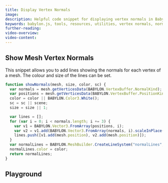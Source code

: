 ```yaml
---
title: Display Vertex Normals
image:
description: Helpful code snippet for displaying vertex normals in Babylon.js.
keywords: babylon.js, tools, resources, utilities, vertex normals, normals
further-reading:
video-overview:
video-content:
---
```


## Show Mesh Vertex Normals

This snippet allows you to add lines showing the normals for each vertex of a mesh. The colour and size of the lines can be set.

```javascript
function showNormals(mesh, size, color, sc) {
  var normals = mesh.getVerticesData(BABYLON.VertexBuffer.NormalKind);
  var positions = mesh.getVerticesData(BABYLON.VertexBuffer.PositionKind);
  color = color || BABYLON.Color3.White();
  sc = sc || scene;
  size = size || 1;

  var lines = [];
  for (var i = 0; i < normals.length; i += 3) {
    var v1 = BABYLON.Vector3.FromArray(positions, i);
    var v2 = v1.add(BABYLON.Vector3.FromArray(normals, i).scaleInPlace(size));
    lines.push([v1.add(mesh.position), v2.add(mesh.position)]);
  }
  var normalLines = BABYLON.MeshBuilder.CreateLineSystem("normalLines", { lines: lines }, sc);
  normalLines.color = color;
  return normalLines;
}
```

## Playground

<Playground id="#1ENDNT" title="Displaying Vertex Normals" description=""/>
